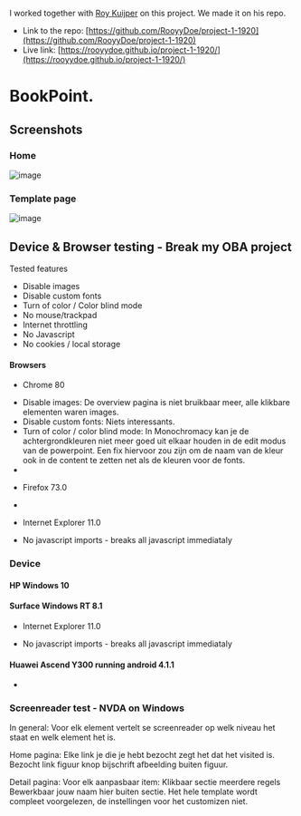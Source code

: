 I worked together with [Roy Kuijper](https://github.com/RooyyDoe) on this project. We made it on his repo. 

* Link to the repo: 
[https://github.com/RooyyDoe/project-1-1920](https://github.com/RooyyDoe/project-1-1920)
* Live link: [https://rooyydoe.github.io/project-1-1920/](https://rooyydoe.github.io/project-1-1920/)

# BookPoint.

## Screenshots

### Home
![image](https://user-images.githubusercontent.com/45566396/76074176-475bf580-5f9b-11ea-8cd0-8f5980ac0614.png)

### Template page
![image](https://user-images.githubusercontent.com/45566396/76074218-5347b780-5f9b-11ea-974e-8049b825834d.png)

## Device & Browser testing - Break my OBA project

Tested features
* Disable images
* Disable custom fonts
* Turn of color / Color blind mode
* No mouse/trackpad
* Internet throttling
* No Javascript
* No cookies / local storage

#### Browsers

* Chrome 80

- Disable images: De overview pagina is niet bruikbaar meer, alle klikbare elementen waren images.
- Disable custom fonts: Niets interessants.
- Turn of color / color blind mode: In Monochromacy kan je de achtergrondkleuren niet meer goed uit elkaar houden in de edit modus van de powerpoint. Een fix hiervoor zou zijn om de naam van de kleur ook in de content te zetten net als de kleuren voor de fonts.
- 

* Firefox 73.0

- 

* Internet Explorer 11.0

- No javascript imports - breaks all javascript immediataly

### Device

#### HP Windows 10

#### Surface Windows RT 8.1

* Internet Explorer 11.0

- No javascript imports - breaks all javascript immediataly

#### Huawei Ascend Y300 running android 4.1.1

* 

### Screenreader test - NVDA on Windows 

In general:
Voor elk element vertelt se screenreader op welk niveau het staat en welk element het is. 

Home pagina:
Elke link je die je hebt bezocht zegt het dat het visited is.
Bezocht link figuur knop bijschrift afbeelding buiten figuur.

Detail pagina:
Voor elk aanpasbaar item:
Klikbaar sectie meerdere regels Bewerkbaar jouw naam hier buiten sectie.
Het hele template wordt compleet voorgelezen, de instellingen voor het customizen niet.
